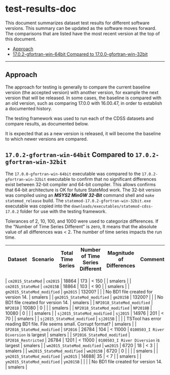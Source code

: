 # test-results-doc

This document summarizes dataset test results for different software versions.
This summary can be updated as the software moves forward.
The comparisons that are listed have the most recent version at the top of this document.

* [Approach](#approach)
* [17.0.2-gfortran-win-64bit Compared to 17.0.0-gfortran-win-32bit](#1702-gfortran-win-64bit-compared-to-1702-gfortran-win-32bit)

----------------

## Approach

The approach for testing is generally to compare the current baseline version (the accepted version) with another version,
for example the next version that will be released.
In some cases, the baseline is compared with an old version, such as comparing 17.0.0 with 16.00.47,
in order to establish a documented history.

The testing framework was used to run each of the CDSS datasets and compare results, as documented below.

It is expected that as a new version is released,
it will become the baseline to which newer versions are compared.

## `17.0.2-gfortran-win-64bit` Compared to `17.0.2-gfortran-win-32bit`

The `17.0.0-gfortran-win-64bit` executable was compared to the `17.0.2-gfortran-win-32bit` executable to confirm
that no significant differences exist between 32-bit compiler and 64-bit compiler.
This allows confirms that 64-bit architecture is OK for future StateMod work.
The 32-bit version was compiled using an ***MSYS2 MinGW 32-Bit*** command shell and
`make statemod_release` build.
The `statemod-17.0.2-gfortran-win-32bit.exe` executable was copied into the
`downloads/executables/statemod-cdss-17.0.2` folder for use with the testing framework.

Tolerances of 2, 10, 100, and 1000 were used to categorize differences.
If the "Number of Time Series Different" is zero,
It means that the absolute value of all differences was < 2.
The number of time series impacts the run time.

| **Dataset** | **Scenario** | **Total Time Series** | **Number of Time Series Different** | **Magnitude of Differences** | **Comments** | **Who** |
| -- | -- | -- | -- | -- | -- | -- |


| `cm2015_StateMod` | `cm2015` | 18864 | 173 | < 150 | | smalers |
| `cm2015_StateMod` | `cm2015B` | 18864 | 103 | < 90 | | smalers |
| `gm2015_StateMod_modified` | `gm2015` | 13200? | | | No BD1 file created for version 14. | smalers |
| `gm2015_StateMod_modified` | `gm2015B` | 13200? | | | No BD1 file created for version 14. | smalers |
| `NP2018_StateMod_modified` | `NP2018` | 10080 | 0 | | | smalers |
| `NP2018_StateMod_modified` | `NP2018B` | 10080 | 0 | | | smalers |
| `sj2015_StateMod_modified` | `sj2015` | 14976 | 201 | < 70 | | smalers |
| `sj2015_StateMod_modified` | `sj2015B` | | | | TSTool has error reading BD1 file.  File seems small.  Corrupt format? | smalers |
| `SP2016_StateMod_modified` | `SP2016` | 26784 | 104 | < 11000 | `0100503_I River Diversion` is largest | smalers |
| `SP2016_StateMod_modified` | `SP2016_Restricted` | 26784 | 1201 | < 11000 | `0100503_I River Diversion` is largest | smalers |
| `wm2015_StateMod_modified` | `wm2015` | 6720 | 18 | < 3 | | smalers |
| `wm2015_StateMod_modified` | `wm2015B` | 6720 | 0 | | | | smalers |
| `ym2015_StateMod_modified` | `ym2015` | 14688| 35 | < 7 | | smalers |
| `ym2015_StateMod_modified` | `ym2015B` | | | | No BD1 file created for version 14. | smalers |
